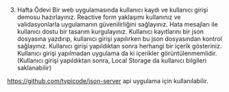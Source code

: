 3. Hafta Ödevi
Bir web uygulamasında kullanıcı kaydı ve kullanıcı girişi demosu hazırlayınız. Reactive form yaklaşımı kullanınız ve validasyonlarla uygulamanın güvenilirliğini sağlayınız. Hata mesajları ile kullanıcı dostu bir tasarım kurgulayınız. Kullanıcı kayıtlarını bir json dosyasına yazdırıp, kullanıcı girişi yapılırken bu json dosyasından kontrol sağlayınız. Kullanıcı girişi yapıldıktan sonra herhangi bir içerik gösteriniz. Kullanıcı girişi yapılmadan uygulama da ki içerikler görüntülenmemlidir. (Kullanıcı girişi yapıldıktan sonra, Local Storage da kullanıcı bilgileri saklanabilir)

https://github.com/typicode/json-server api uygulama için kullanılabilir.
